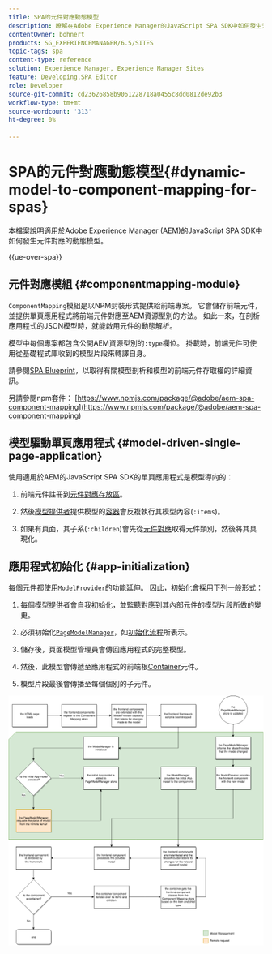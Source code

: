 ```yaml
---
title: SPA的元件對應動態模型
description: 瞭解在Adobe Experience Manager的JavaScript SPA SDK中如何發生元件對應的動態模型。
contentOwner: bohnert
products: SG_EXPERIENCEMANAGER/6.5/SITES
topic-tags: spa
content-type: reference
solution: Experience Manager, Experience Manager Sites
feature: Developing,SPA Editor
role: Developer
source-git-commit: cd23626858b9061228718a0455c8dd0812de92b3
workflow-type: tm+mt
source-wordcount: '313'
ht-degree: 0%

---
```


# SPA的元件對應動態模型{#dynamic-model-to-component-mapping-for-spas}

本檔案說明適用於Adobe Experience Manager (AEM)的JavaScript SPA SDK中如何發生元件對應的動態模型。

{{ue-over-spa}}

## 元件對應模組 {#componentmapping-module}

`ComponentMapping`模組是以NPM封裝形式提供給前端專案。 它會儲存前端元件，並提供單頁應用程式將前端元件對應至AEM資源型別的方法。 如此一來，在剖析應用程式的JSON模型時，就能啟用元件的動態解析。

模型中每個專案都包含公開AEM資源型別的`:type`欄位。 掛載時，前端元件可使用從基礎程式庫收到的模型片段來轉譯自身。

請參閱[SPA Blueprint](/help/sites-developing/spa-blueprint.md)，以取得有關模型剖析和模型的前端元件存取權的詳細資訊。

另請參閱npm套件： [https://www.npmjs.com/package/@adobe/aem-spa-component-mapping](https://www.npmjs.com/package/@adobe/aem-spa-component-mapping)

## 模型驅動單頁應用程式 {#model-driven-single-page-application}

使用適用於AEM的JavaScript SPA SDK的單頁應用程式是模型導向的：

1. 前端元件註冊到[元件對應存放區](/help/sites-developing/spa-dynamic-model-to-component-mapping.md#componentmapping-module)。
1. 然後[模型提供者](/help/sites-developing/spa-blueprint.md#the-model-provider)提供模型的[容器](/help/sites-developing/spa-blueprint.md#container)會反複執行其模型內容(`:items`)。

1. 如果有頁面，其子系(`:children`)會先從[元件對應](/help/sites-developing/spa-blueprint.md#componentmapping)取得元件類別，然後將其具現化。

## 應用程式初始化 {#app-initialization}

每個元件都使用[`ModelProvider`](/help/sites-developing/spa-blueprint.md#the-model-provider)的功能延伸。 因此，初始化會採用下列一般形式：

1. 每個模型提供者會自我初始化，並監聽對應到其內部元件的模型片段所做的變更。
1. 必須初始化[`PageModelManager`](/help/sites-developing/spa-blueprint.md#pagemodelmanager)，如[初始化流程](/help/sites-developing/spa-blueprint.md)所表示。

1. 儲存後，頁面模型管理員會傳回應用程式的完整模型。
1. 然後，此模型會傳遞至應用程式的前端根[Container](/help/sites-developing/spa-blueprint.md#container)元件。
1. 模型片段最後會傳播至每個個別的子元件。

![app_model_initialization](assets/app_model_initialization.png)
